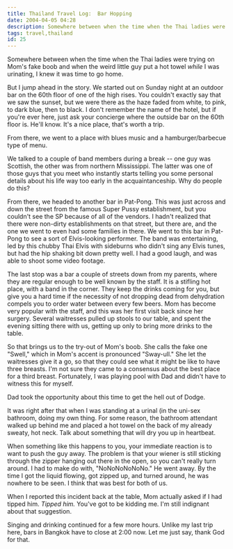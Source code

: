 ```yaml
---
title: Thailand Travel Log:  Bar Hopping
date: 2004-04-05 04:28
description: Somewhere between when the time when the Thai ladies were trying on Mom's fake boob and when the weird little guy put a hot towel while I was urinating, I knew it was time to go home.
tags: travel,thailand
id: 25
---
```

Somewhere between when the time when the Thai ladies were trying on Mom's fake boob and when the weird little guy put a hot towel <i>while</i> I was urinating, I knew it was time to go home.

But I jump ahead in the story.  We started out on Sunday night at an outdoor bar on the 60th floor of one of the high rises.  You couldn't exactly say that we saw the sunset, but we were there as the haze faded from white, to pink, to dark blue, then to black.  I don't remember the name of the hotel, but if you're ever here, just ask your concierge where the outside bar on the 60th floor is.  He'll know.  It's a nice place, that's worth a trip.

From there, we went to a place with blues music and a hamburger/barbecue type of menu.  

We talked to a couple of band members during a break -- one guy was Scottish, the other was from northern Mississippi.  The latter was one of those guys that you meet who instantly starts telling you some personal details about his life way too early in the acquaintanceship.  Why do people do this?

From there, we headed to another bar in Pat-Pong.  This was just across and down the street from the famous Super Pussy establishment, but you couldn't see the SP because of all of the vendors.  I hadn't realized that there were non-dirty establishments on that street, but there are, and the one we went to even had some families in there.  We went to this bar in Pat-Pong to see a sort of Elvis-looking performer.  The band was entertaining, led by this chubby Thai Elvis with sideburns who didn't sing any Elvis tunes, but had the hip shaking bit down pretty well.  I had a good laugh, and was able to shoot some video footage.

The last stop was a bar a couple of streets down from my parents, where they are regular enough to be well known by the staff.  It is a stifling hot place, with a band in the corner.  They keep the drinks coming for you, but give you a hard time if the necessity of not dropping dead from dehydration compels you to order water between every few beers.  Mom has become very popular with the staff, and this was her first visit back since her surgery.  Several waitresses pulled up stools to our table, and spent the evening sitting there with us, getting up only to bring more drinks to the table.  

So that brings us to the try-out of Mom's boob.  She calls the fake one "Swell," which in Mom's accent is pronounced "Sway-ull."  She let the waitresses give it a go, so that they could see what it might be like to have three breasts.  I'm not sure they came to a consensus about the best place for a third breast.  Fortunately, I was playing pool with Dad and didn't have to witness this for myself.

Dad took the opportunity about this time to get the hell out of Dodge.  

It was right after that when I was standing at a urinal (in the uni-sex bathroom, doing my own thing.  For some reason, the bathroom attendant walked up behind me and placed a hot towel on the back of my already sweaty, hot neck.  Talk about something that will dry you up in heartbeat.

When something like this happens to you, your immediate reaction is to want to push the guy away.  The problem is that your wiener is still sticking through the zipper hanging out there in the open, so you can't really turn around.  I had to make do with, "NoNoNoNoNoNo."  He went away.  By the time I got the liquid flowing, got zipped up, and turned around, he was nowhere to be seen.  I think that was best for both of us.

When I reported this incident back at the table, Mom actually asked if I had tipped him.  <i>Tipped him.</i>  You've got to be kidding me.  I'm still indignant about that suggestion.  

Singing and drinking continued for a few more hours.  Unlike my last trip here, bars in Bangkok have to close at 2:00 now.  Let me just say, thank God for that.